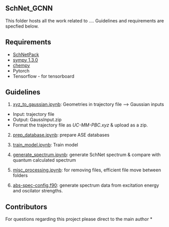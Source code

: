 
## SchNet_GCNN 
This folder hosts all the work related to .... Guidelines and requirements are specfied below.

## Requirements
* [SchNetPack](https://schnetpack.readthedocs.io/en/stable/#)
* [sympy 1.3.0](https://pypi.org/project/sympy/)
* [chempy](https://pypi.org/project/chempy/)
* Pytorch
* Tensorflow - for tensorboard

## Guidelines

1. [xyz_to_gaussian.ipynb](https://github.com/KhaiTTNguyen/Computational_Quantum_Chemistry/blob/master/SchNet_GCNN/%5Bsm%5Dxyz_to_gaussian.ipynb): Geometries in trajectory file --> Gaussian inputs 

* Input: trajectory file
* Output: GaussInput.zip
* Format the trajectory file as <em>UC-MM-PBC.xyz</em> & upload as a zip.

2. [prep_database.ipynb](https://github.com/KhaiTTNguyen/Computational_Quantum_Chemistry/blob/master/SchNet_GCNN/%5Bsm%5Dprep_database.ipynb): prepare ASE databases 

3. [train_model.ipynb](https://github.com/KhaiTTNguyen/Computational_Quantum_Chemistry/blob/master/SchNet_GCNN/%5Bsm%5Dtrain_model.ipynb): Train model


4. [generate_spectrum.ipynb](https://github.com/KhaiTTNguyen/Computational_Quantum_Chemistry/blob/master/SchNet_GCNN/%5Bsm%5Dgenerate_spectrum.ipynb): generate SchNet spectrum & compare with quantum calculated spectrum

5. [misc_processing.ipynb](https://github.com/KhaiTTNguyen/Computational_Quantum_Chemistry/blob/master/SchNet_GCNN/%5Bsm%5Dmisc_processing.ipynb): for removing files, efficient file move between folders

6. [abs-spec-config.f90](https://github.com/KhaiTTNguyen/Computational_Quantum_Chemistry/blob/master/SchNet_GCNN/abs-spec-config.f90): generate spectrum data from excitation energy and oscilator strengths.

## Contributors
For questions regarding this project please direct to the main author
* 